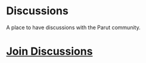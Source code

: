 # Discussions

A place to have discussions with the Parut community.

# [Join Discussions](https://github.com/parut-com/discussions/discussions)
